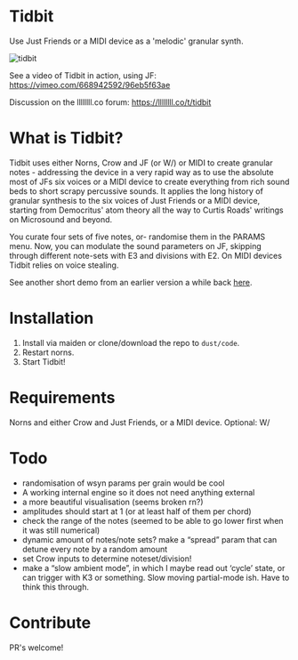 # Tidbit

Use Just Friends or a MIDI device as a 'melodic' granular synth.

![tidbit](doc/tidbit.png)

See a video of Tidbit in action, using JF:
https://vimeo.com/668942592/96eb5f63ae

Discussion on the llllllll.co forum: https://llllllll.co/t/tidbit

# What is Tidbit?
Tidbit uses either Norns, Crow and JF (or W/) or MIDI to create granular notes - addressing the device in a very rapid way as to use the absolute most of JFs six voices or a MIDI device to create everything from rich sound beds to short scrapy percussive sounds. It applies the long history of granular synthesis to the six voices of Just Friends or a MIDI device, starting from Democritus' atom theory all the way to Curtis Roads' writings on Microsound and beyond.

You curate four sets of five notes, or- randomise them in the PARAMS menu. Now, you can modulate the sound parameters on JF, skipping through different note-sets with E3 and divisions with E2. On MIDI devices Tidbit relies on voice stealing.

See another short demo from an earlier version a while back [here](https://vimeo.com/663336524/55a05fcd1f).

# Installation
 1. Install via maiden or clone/download the repo to `dust/code`.
 2. Restart norns.
 3. Start Tidbit!

# Requirements
Norns and either Crow and Just Friends, or a MIDI device.
Optional: W/

# Todo
* randomisation of wsyn params per grain would be cool
* A working internal engine so it does not need anything external
* a more beautiful visualisation (seems broken rn?)
* amplitudes should start at 1 (or at least half of them per chord)
* check the range of the notes (seemed to be able to go lower first when it was still numerical)
* dynamic amount of notes/note sets?
make a “spread” param that can detune every note by a random amount
* set Crow inputs to determine noteset/division!
* make a “slow ambient mode”, in which I maybe read out ‘cycle’ state, or can trigger with K3 or something. Slow moving partial-mode ish. Have to think this through.

# Contribute
PR's welcome!